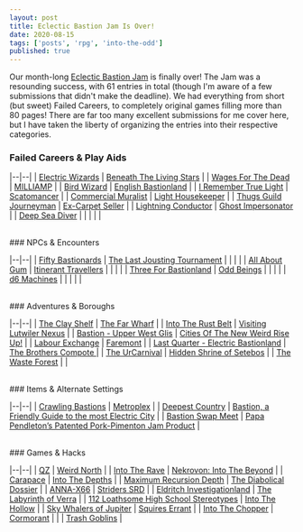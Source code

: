 ```yaml
---
layout: post
title: Eclectic Bastion Jam Is Over!
date: 2020-08-15
tags: ['posts', 'rpg', 'into-the-odd']
published: true
---
```


Our month-long [Eclectic Bastion Jam](https://itch.io/jam/eclectic-bastion-jam) is finally over! The Jam was a resounding success, with 61 entries in total (though I'm aware of a few submissions that didn't make the deadline). We had everything from short (but sweet) Failed Careers, to completely original games filling more than 80 pages! There are far too many excellent submissions for me cover here, but I have taken the liberty of organizing the entries into their respective categories.

### Failed Careers & Play Aids

|--|--|
| [Electric Wizards](https://awkwardturtle.itch.io/electric-wizards) | [Beneath The Living Stars](https://poetryalpastor.itch.io/beneath-the-living-stars) |
| [Wages For The Dead](https://radmad.itch.io/wages-for-the-dead) | [MILLIAMP](https://olobosk.itch.io/milliamp) |
| [Bird Wizard](https://cosmicorrery.itch.io/bird-wizard) | [English Bastionland](https://quietude.itch.io/english-bastionland) |
| [I Remember True Light](https://wiegraf.itch.io/i-remember-true-light) | [Scatomancer](https://tyrannoeil.itch.io/scatomancien) |
| [Commercial Muralist](https://luis-logic.itch.io/commercial-muralist) | [Light Housekeeper](https://maxkaemmerer.itch.io/light-housekeeper) |
| [Thugs Guild Journeyman](https://cosmicorrery.itch.io/thugs-guild-journeyman) | [Ex-Carpet Seller](https://cosmicorrery.itch.io/ex-carpet-seller) |
| [Lightning Conductor](https://cosmicorrery.itch.io/lightning-conductor) | [Ghost Impersonator](https://jamiltron.itch.io/ghost-impersonator) |
| [Deep Sea Diver](https://cosmicorrery.itch.io/entrapped-diver) |  |  |  |  |

<br>
### NPCs & Encounters

|--|--|
| [Fifty Bastionards](https://roque-romero.itch.io/50-bastionards) | [The Last Jousting Tournament](https://king-taran.itch.io/the-last-jousting-tornament) |  |  |  |
| [All About Gum](https://gm-cactus.itch.io/all-about-gum) | [Itinerant Travellers](https://blackpowderchef.itch.io/itinerant-travellers) |  |  |  |
| [Three For Bastionland](https://cosmicorrery.itch.io/three-for-bastionland) | [Odd Beings](https://cosmicorrery.itch.io/odd-beings)  |  |  |  |
| [d6 Machines](https://technoskald.itch.io/d6-machines) |  |  |  |  |

<br>
### Adventures & Boroughs

|--|--|
| [The Clay Shelf](https://yochaigal.itch.io/the-clay-shelf) | [The Far Wharf](https://scopsong.itch.io/the-far-wharf) |
| [Into The Rust Belt](https://bordercholly.itch.io/into-the-rust-belt) | [Visiting Lutwiler Nexus](https://neeth.itch.io/visiting-lutwiler-nexus-a-travel-guide-to-bastions-unexplored-sub-district) |
| [Bastion - Upper West Glis](https://3rddog.itch.io/bastion-upper-west-glis) | [Cities Of The New Weird Rise Up!](https://notrueindian.itch.io/cities-of-the-new-weird-rise-up) |
| [Labour Exchange](https://robotfrancis.itch.io/labour-exchange) | [Faremont](https://luis-logic.itch.io/faremont-borough) |
| [Last Quarter - Electric Bastionland](https://triceranuke.itch.io/last-quarter-electric-bastionland-borough) | [The Brothers Compote ](https://the-bearded-belgian.itch.io/the-brothers-compote) |
| [The UrCarnival](https://willzo.itch.io/the-urcarnival) | [Hidden Shrine of Setebos](https://vagabundork.itch.io/hidden-shrine-of-setebos) |
| [The Waste Forest](https://tchom.itch.io/the-waste-forest) |  |

<br>
### Items & Alternate Settings

|--|--|
| [Crawling Bastions](https://maxver.itch.io/crawling-bastions) | [Metroplex](https://reptilianesoterica.itch.io/metroplex) |
| [Deepest Country](https://svonrader.itch.io/deepest-country) | [Bastion, a Friendly Guide to the most Electric City](https://jbfh.itch.io/a-guide-to-bastion) |
| [Bastion Swap Meet](https://twocalf.itch.io/bastion-swap-meet) | [Papa Pendleton’s Patented Pork-Pimenton Jam Product](https://bordercholly.itch.io/papa-pendletons-patented-pork-pimenton-jam-product) |

<br>
### Games & Hacks

|--|--|
| [QZ](https://jasontocci.itch.io/qz) | [Weird North](https://classless-kobolds.itch.io/weird-north) |
| [Into The Rave](https://pitch-black-lair.itch.io/into-the-rave) | [Nekrovon: Into The Beyond](https://walterlicinio.itch.io/nekrovon) |
| [Carapace](https://torthevic.itch.io/carapace) | [Into The Depths](https://cosmicorrery.itch.io/into-the-depths) |
| [Maximum Recursion Depth](https://maxcan7.itch.io/maximum-recursion-depth-or-sometimes-the-only-way-to-win-is-to-stop-playing) | [The Diabolical Dossier](https://rmossie.itch.io/the-diabolical-dossier) |
| [ANNA-X66](https://scablandspress.itch.io/anna-x66) | [Striders SRD](https://gearoong.itch.io/striders-srd) |
| [Eldritch Investigationland](https://pellep.itch.io/eldritchinvestigationland) | [The Labyrinth of Verra](https://joaquin-ollo.itch.io/the-labyrinth-of-verra) |
| [112 Loathsome High School Stereotypes](https://jaspermeer.itch.io/loathsome) | [Into The Hollow](https://underwaterowlbear.itch.io/into-the-hollow) |
| [Sky Whalers of Jupiter](https://cosmicorrery.itch.io/sky-whalers-of-jupiter) | [Squires Errant](https://flyrefi.itch.io/squires-errant) |
| [Into The Chopper](https://unspeakable-games.itch.io/into-the-chopper) | [Cormorant](https://seanfsmith.itch.io/cormorant-rpg) |
|  | [Trash Goblins](https://rmossie.itch.io/trash-goblins) |

